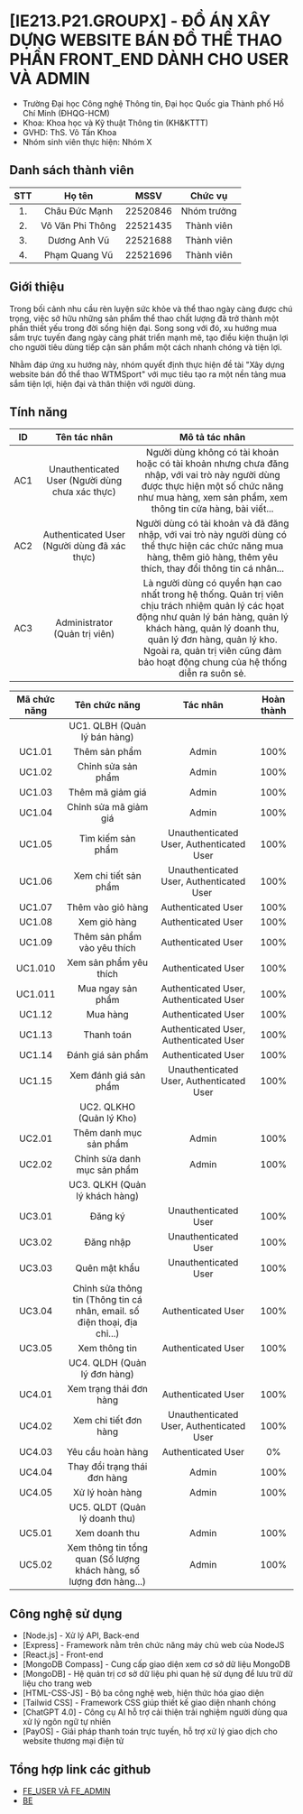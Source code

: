 # [IE213.P21.GROUPX] - ĐỒ ÁN XÂY DỰNG WEBSITE BÁN ĐỒ THỂ THAO PHẦN FRONT_END DÀNH CHO USER VÀ ADMIN

* Trường Đại học Công nghệ Thông tin, Đại học Quốc gia Thành phố Hồ Chí Minh (ĐHQG-HCM)
* Khoa: Khoa học và Kỹ thuật Thông tin (KH&KTTT)
* GVHD: ThS. Võ Tấn Khoa
* Nhóm sinh viên thực hiện: Nhóm X

## Danh sách thành viên
|STT | Họ tên | MSSV|Chức vụ|
|:---:|:-------------:|:-----:|:-----:|
|1. 	| Châu Đức Mạnh | 22520846 | Nhóm trưởng |
|2. 	| Võ Văn Phi Thông		| 22521435 | Thành viên |
|3. 	| Dương Anh Vũ		|	22521688 | Thành viên |
|4. 	| Phạm Quang Vũ | 22521696 | Thành viên |

## Giới thiệu
Trong bối cảnh nhu cầu rèn luyện sức khỏe và thể thao ngày càng được chú trọng, việc sở hữu những sản phẩm thể thao chất lượng đã trở thành một phần thiết yếu trong đời sống hiện đại. Song song với đó, xu hướng mua sắm trực tuyến đang ngày càng phát triển mạnh mẽ, tạo điều kiện thuận lợi cho người tiêu dùng tiếp cận sản phẩm một cách nhanh chóng và tiện lợi.

Nhằm đáp ứng xu hướng này, nhóm quyết định thực hiện đề tài "Xây dựng website bán đồ thể thao WTMSport" với mục tiêu tạo ra một nền tảng mua sắm tiện lợi, hiện đại và thân thiện với người dùng.

## Tính năng
|ID	|Tên tác nhân |	Mô tả tác nhân|
|:---:|:-------------:|:-----:|
|AC1	|Unauthenticated User (Người dùng chưa xác thực) |	Người dùng không có tài khoản hoặc có tài khoản nhưng chưa đăng nhập, với vai trò này người dùng được thực hiện một số chức năng như mua hàng, xem sản phẩm, xem thông tin cửa hàng, bài viết...|
|AC2	|Authenticated User (Người dùng đã xác thực) |	Người dùng có tài khoản và đã đăng nhập, với vai trò này người dùng có thể thực hiện các chức năng mua hàng, thêm giỏ hàng, thêm yêu thích, thay đổi thông tin cá nhân...|
|AC3 |Administrator (Quản trị viên) | Là người dùng có quyền hạn cao nhất trong hệ thống. Quản trị viên chịu trách nhiệm quản lý các họat động như quản lý bán hàng, quản lý khách hàng, quản lý doanh thu, quản lý đơn hàng, quản lý kho. Ngoài ra, quản trị viên cũng đảm bảo hoạt động chung của hệ thống diễn ra suôn sẻ.|

|Mã chức năng	|	Tên chức năng	|	Tác nhân	| Hoàn thành |
|:---:|:-------------:|:-----:|:-----:|
||	UC1. QLBH	(Quản lý bán hàng)					||
|	UC1.01	|	Thêm sản phẩm	|	Admin	| 100%|
|	UC1.02	| Chỉnh sửa sản phẩm	|	Admin	| 100%|
|	UC1.03	| Thêm mã giảm giá	|	Admin	| 100%|
|	UC1.04	| Chỉnh sửa mã giảm giá	|	Admin	| 100%|
|	UC1.05	|	Tìm kiếm sản phẩm 	|	Unauthenticated User, Authenticated User	| 100%|
|	UC1.06	|	Xem chi tiết sản phẩm	|	Unauthenticated User, Authenticated User 	| 100%|
|	UC1.07	|	Thêm vào giỏ hàng	|	Authenticated User 	| 100%|
|	UC1.08	|	Xem giỏ hàng	|	Authenticated User 	| 100%|
|	UC1.09	|	Thêm sản phẩm vào yêu thích	|	Authenticated User 	| 100%|
|	UC1.010	|	Xem sản phẩm yêu thích	|	Authenticated User	| 100%|
|	UC1.011	|	Mua ngay sản phẩm	|	Authenticated User, Authenticated User	| 100%|
|	UC1.12	|	Mua hàng	|	Authenticated User	| 100%|
|	UC1.13	|	Thanh toán	|	Authenticated User, Authenticated User	| 100%|
|	UC1.14	|	Đánh giá sản phẩm	|	Authenticated User	| 100%|
|	UC1.15	|	Xem đánh giá sản phẩm	|	Unauthenticated User, Authenticated User	| 100%|
||	UC2. QLKHO	 (Quản lý Kho)					||
|	UC2.01	|	Thêm danh mục sản phẩm	|	Admin	| 100%|
|	UC2.02	|	Chỉnh sửa danh mục sản phẩm	|	Admin	| 100%|
||	UC3. QLKH (Quản lý khách hàng)					||
|	UC3.01	|	Đăng ký	|	Unauthenticated User	| 100%|
|	UC3.02	|	Đăng nhập	|	Unauthenticated User	| 100%|
|	UC3.03	|	Quên mật khẩu	|	Unauthenticated User	| 100%|
|	UC3.04	|	Chỉnh sửa thông tin (Thông tin cá nhân, email. số điện thoại, địa chỉ...)	|	Authenticated User	| 100%|
|	UC3.05	|	Xem thông tin	|	Authenticated User	| 100%|
||	UC4. QLDH (Quản lý đơn hàng)||
|	UC4.01	|	Xem trạng thái đơn hàng	|	Authenticated User	| 100%|
|	UC4.02	|	Xem chi tiết đơn hàng	|	Unauthenticated User, Authenticated User	| 100%|
|	UC4.03	|	Yêu cầu hoàn hàng	| Authenticated User | 0%|
|	UC4.04	| Thay đổi trạng thái đơn hàng	|	Admin	| 100%|
|	UC4.05	| Xử lý hoàn hàng	|	Admin	| 100%|
||	UC5. QLDT (Quản lý doanh thu)||
|	UC5.01	|	Xem doanh thu	|	Admin	| 100%|
|	UC5.02	|	Xem thông tin tổng quan (Số lượng khách hàng, số lượng đơn hàng...) |	Admin	| 100%|

## Công nghệ sử dụng
* [Node.js] - Xử lý API, Back-end
* [Express] - Framework nằm trên chức năng máy chủ web của NodeJS
* [React.js] - Front-end
* [MongoDB Compass] - Cung cấp giao diện xem cơ sở dữ liệu MongoDB
* [MongoDB] - Hệ quản trị cơ sở dữ liệu phi quan hệ sử dụng để lưu trữ dữ liệu cho trang web
* [HTML-CSS-JS] - Bộ ba công nghệ web, hiện thức hóa giao diện
* [Tailwid CSS] - Framework CSS giúp thiết kế giao diện nhanh chóng
* [ChatGPT 4.0] - Công cụ AI hỗ trợ cải thiện trải nghiệm người dùng qua xử lý ngôn ngữ tự nhiên
* [PayOS] - Giải pháp thanh toán trực tuyến, hỗ trợ xử lý giao dịch cho website thương mại điện tử
  
## Tổng hợp link các github
* [FE_USER VÀ FE_ADMIN](https://github.com/ptvmarch26/WebSport)
* [BE](https://github.com/ChauManh/SportEcommerceServices)

